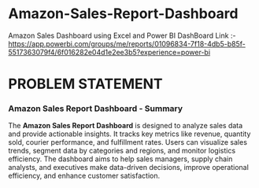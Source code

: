 # Amazon-Sales-Report-Dashboard
Amazon Sales Dashboard using Excel and Power BI
DashBoard Link :- https://app.powerbi.com/groups/me/reports/01096834-7f18-4db5-b85f-5517363079f4/6f016282e04d1e2ee3b5?experience=power-bi

# PROBLEM STATEMENT
### Amazon Sales Report Dashboard - Summary

The **Amazon Sales Report Dashboard** is designed to analyze sales data and provide actionable insights. It tracks key metrics like revenue, quantity sold, courier performance, and fulfillment rates. Users can visualize sales trends, segment data by categories and regions, and monitor logistics efficiency. The dashboard aims to help sales managers, supply chain analysts, and executives make data-driven decisions, improve operational efficiency, and enhance customer satisfaction.

